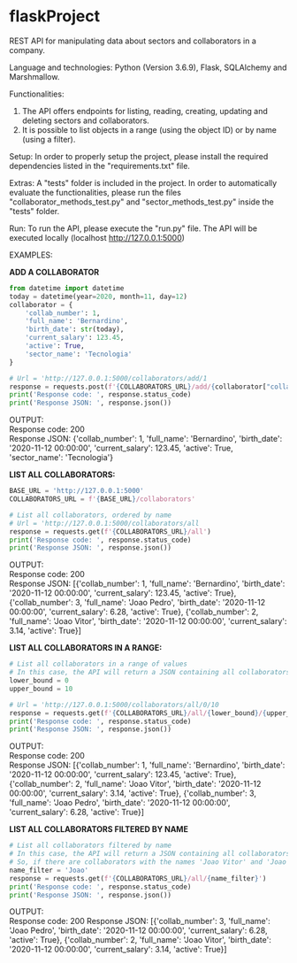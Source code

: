 # flaskProject

REST API for manipulating data about sectors and collaborators in a company.

Language and technologies: Python (Version 3.6.9), Flask, SQLAlchemy and Marshmallow.

Functionalities:
1) The API offers endpoints for listing, reading, creating, updating and deleting sectors and collaborators.
2) It is possible to list objects in a range (using the object ID) or by name (using a filter).

Setup: 
In order to properly setup the project, please install the required dependencies listed in the "requirements.txt" file.

Extras:
A "tests" folder is included in the project. In order to automatically evaluate the functionalities, please run the files "collaborator_methods_test.py" and "sector_methods_test.py" inside the "tests" folder.


Run:
To run the API, please execute the "run.py" file. The API will be executed locally (localhost http://127.0.0.1:5000)


EXAMPLES:

**ADD A COLLABORATOR**
```python
from datetime import datetime
today = datetime(year=2020, month=11, day=12)
collaborator = {
    'collab_number': 1,
    'full_name': 'Bernardino',
    'birth_date': str(today),
    'current_salary': 123.45,
    'active': True,
    'sector_name': 'Tecnologia'
}

# Url = 'http://127.0.0.1:5000/collaborators/add/1
response = requests.post(f'{COLLABORATORS_URL}/add/{collaborator["collab_number"]}', json=collaborator)
print('Response code: ', response.status_code)
print('Response JSON: ', response.json())
```

OUTPUT:    
Response code: 200  
Response JSON: {'collab_number': 1, 'full_name': 'Bernardino', 'birth_date': '2020-11-12 00:00:00', 'current_salary': 123.45, 'active': True, 'sector_name': 'Tecnologia'}  


**LIST ALL COLLABORATORS:**

```python
BASE_URL = 'http://127.0.0.1:5000'
COLLABORATORS_URL = f'{BASE_URL}/collaborators'

# List all collaborators, ordered by name
# Url = 'http://127.0.0.1:5000/collaborators/all
response = requests.get(f'{COLLABORATORS_URL}/all')
print('Response code: ', response.status_code)
print('Response JSON: ', response.json())
```

OUTPUT:  
Response code:  200  
Response JSON:  [{'collab_number': 1, 'full_name': 'Bernardino', 'birth_date': '2020-11-12 00:00:00', 'current_salary': 123.45, 'active': True}, {'collab_number': 3, 'full_name': 'Joao Pedro', 'birth_date': '2020-11-12 00:00:00', 'current_salary': 6.28, 'active': True}, {'collab_number': 2, 'full_name': 'Joao Vitor', 'birth_date': '2020-11-12 00:00:00', 'current_salary': 3.14, 'active': True}]  


**LIST ALL COLLABORATORS IN A RANGE:**
```python
# List all collaborators in a range of values 
# In this case, the API will return a JSON containing all collaborators with id between 0 and 10 (inclusively)
lower_bound = 0
upper_bound = 10

# Url = 'http://127.0.0.1:5000/collaborators/all/0/10
response = requests.get(f'{COLLABORATORS_URL}/all/{lower_bound}/{upper_bound}')
print('Response code: ', response.status_code)
print('Response JSON: ', response.json())
```
OUTPUT:  
Response code:  200    
Response JSON:  [{'collab_number': 1, 'full_name': 'Bernardino', 'birth_date': '2020-11-12 00:00:00', 'current_salary': 123.45, 'active': True}, {'collab_number': 2, 'full_name': 'Joao Vitor', 'birth_date': '2020-11-12 00:00:00', 'current_salary': 3.14, 'active': True}, {'collab_number': 3, 'full_name': 'Joao Pedro', 'birth_date': '2020-11-12 00:00:00', 'current_salary': 6.28, 'active': True}]    

**LIST ALL COLLABORATORS FILTERED BY NAME**
```python
# List all collaborators filtered by name
# In this case, the API will return a JSON containing all collaborators whose names match the filter (using the LIKE operator in the query)
# So, if there are collaborators with the names 'Joao Vitor' and 'Joao Pedro', and the name filter is 'Joao', then both collaborators will be returned
name_filter = 'Joao'
response = requests.get(f'{COLLABORATORS_URL}/all/{name_filter}')
print('Response code: ', response.status_code)
print('Response JSON: ', response.json())
```

OUTPUT:  
Response code:  200
Response JSON:  [{'collab_number': 3, 'full_name': 'Joao Pedro', 'birth_date': '2020-11-12 00:00:00', 'current_salary': 6.28, 'active': True}, {'collab_number': 2, 'full_name': 'Joao Vitor', 'birth_date': '2020-11-12 00:00:00', 'current_salary': 3.14, 'active': True}]
